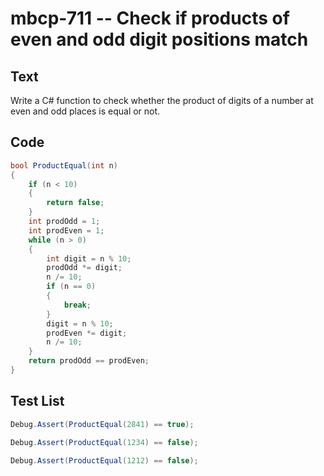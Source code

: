 # mbcp-711 -- Check if products of even and odd digit positions match

## Text

Write a C# function to check whether the product of digits of a number at even and odd places is equal or not.

## Code

```csharp
bool ProductEqual(int n) 
{ 
    if (n < 10) 
    { 
        return false; 
    } 
    int prodOdd = 1; 
    int prodEven = 1; 
    while (n > 0) 
    { 
        int digit = n % 10; 
        prodOdd *= digit; 
        n /= 10; 
        if (n == 0) 
        { 
            break; 
        } 
        digit = n % 10; 
        prodEven *= digit; 
        n /= 10; 
    } 
    return prodOdd == prodEven; 
}
```

## Test List

```csharp
Debug.Assert(ProductEqual(2841) == true);
```

```csharp
Debug.Assert(ProductEqual(1234) == false);
```

```csharp
Debug.Assert(ProductEqual(1212) == false);
```
